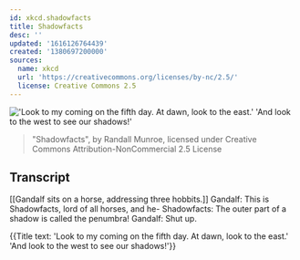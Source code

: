 ```yaml
---
id: xkcd.shadowfacts
title: Shadowfacts
desc: ''
updated: '1616126764439'
created: '1380697200000'
sources:
  name: xkcd
  url: 'https://creativecommons.org/licenses/by-nc/2.5/'
  license: Creative Commons 2.5
---
```

!['Look to my coming on the fifth day. At dawn, look to the east.' 'And look to the west to see our shadows!'](https://imgs.xkcd.com/comics/shadowfacts.png)
> "Shadowfacts", by Randall Munroe, licensed under Creative Commons Attribution-NonCommercial 2.5 License

## Transcript
[[Gandalf sits on a horse, addressing three hobbits.]]
Gandalf: This is Shadowfacts, lord of all horses, and he-
Shadowfacts: The outer part of a shadow is called the penumbra!
Gandalf: Shut up.

{{Title text: 'Look to my coming on the fifth day. At dawn, look to the east.' 'And look to the west to see our shadows!'}}
